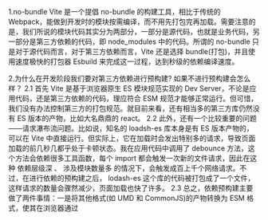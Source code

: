 1.no-bundle
Vite 是一个提倡 no-bundle 的构建工具，相比于传统的 Webpack，能做到开发时的模块按需编译，而不用先打包完再加载。需要注意的是，我们所说的模块代码其实分为两部分，一部分是源代码，也就是业务代码，另一部分是第三方依赖的代码，即 node_modules 中的代码。所谓的 no-bundle 只是对于源代码而言，对于第三方依赖而言，Vite 还是选择 bundle(打包)，并且使用速度极快的打包器 Esbuild 来完成这一过程，达到秒级的依赖编译速度。

2.为什么在开发阶段我们要对第三方依赖进行预构建? 如果不进行预构建会怎么样？
2.1 首先 Vite 是基于浏览器原生 ES 模块规范实现的 Dev Server，不论是应用代码，还是第三方依赖的代码，理应符合 ESM 规范才能够正常运行。但可惜，我们没有办法控制第三方的打包规范。就目前来看，还有相当多的第三方库仍然没有 ES 版本的产物，比如大名鼎鼎的 react。
2.2 此外，还有一个比较重要的问题——请求瀑布流问题。比如说，知名的 loadsh-es 库本身是有 ES 版本产物的，可以在 Vite 中直接运行。但实际上，它在加载时会发出特别多的请求，导致页面加载的前几秒几都乎处于卡顿状态。我在应用代码中调用了 debounce 方法，这个方法会依赖很多工具函数，每个 import 都会触发一次新的文件请求，因此在这种 依赖层级深 、 涉及模块数量多 的情况下，会触发成百上千个网络请求。不过，在进行依赖的预构建之后， lodash-es 这个库的代码被打包成了一个文件，这样请求的数量会骤然减少，页面加载也快了许多。
2.3 总之，依赖预构建主要做了两件事情：一是将其他格式(如 UMD 和 CommonJS)的产物转换为 ESM 格式，使其在浏览器通过 <script type="module"><script> 的方式正常加载。二是打包第三方库的代码，将各个第三方库分散的文件合并到一起，减少 HTTP 请求数量，避免页面加载性能劣化。而这两件事情全部由性能优异的 Esbuild (基于 Golang 开发)完成，而不是传统的 Webpack/Rollup，所以也不会有明显的打包性能问题，反而是 Vite 项目启动飞快(秒级启动)的一个核心原因。

3.如何开启预构建？
3.1 自动开启
在项目启动成功后，你可以在根目录下的 node_modules 中发现.vite 目录，这就是预构建产物文件存放的目录。并且对于依赖的请求结果，Vite 的 Dev Server 会设置强缓存:缓存过期时间被设置为一年，表示缓存过期前浏览器对 react 预构建产物的请求不会再经过 Vite Dev Server，直接用缓存结果。当然，除了 HTTP 缓存，Vite 还设置了本地文件系统的缓存，所有的预构建产物默认缓存在 node_modules/.vite 目录中。如果以下 3 个地方都没有改动，Vite 将一直使用缓存文件:
//1.package.json 的 dependencies 字段
//2.各种包管理器的 lock 文件
//3.optimizeDeps 配置内容
3.2 手动开启
而少数场景下我们不希望用本地的缓存文件，比如需要调试某个包的预构建结果，我推荐使用下面任意一种方法清除缓存，还有手动开启预构建:
//1.删除 node_modules/.vite 目录。
//2.在 Vite 配置文件中，将 server.force 设为 true 。
//3.命令行执行 npx vite --force 或者 npx vite optimize
3.3 Vite 预构建相关的配置项
//1.Vite 将预构建相关的配置项都集中在 optimizeDeps 属性,entries:通过这个参数你可以自定义预构建的入口文件。
//2.include: 它决定了可以强制预构建的依赖项。
Vite 会根据应用入口( entries )自动搜集依赖，然后进行预构建，这是不是说明 Vite 可以百分百准确地搜集到所有的依赖呢？事实上并不是，某些情况下 Vite 默认的扫描行为并不完全可靠，这就需要联合配置 include 来达到完美的预构建效果了。接下来，我们好好梳理一下到底有哪些需要配置 include 的场景：
场景: 动态 import
动态 import 的路径只有运行时才能确定，无法在预构建阶段被扫描出来。使用动态 import 时 Vite 运行时发现了新的依赖，随之重新进行依赖预构建，并刷新页面。这个过程也叫二次预构建。在一些比较复杂的项目中，这个过程会执行很多次。二次预构建的成本也比较大，因此，我们要尽力避免运行时的二次预构建。具体怎么做呢？你可以通过 include 参数提前声明需要按需加载的依赖。
3.exclude：exclude 是 optimizeDeps 中的另一个配置项，与 include 相对，用于将某些依赖从预构建的过程中排除。

4. Vite 底层所深度使用的两个构建引擎: Esbuild 和 Rollup 。

5.Esbuild 到底在 Vite 的构建体系中发挥了哪些作用？
5.1.依赖预构建阶段：作为 Bundle 工具
在开发阶段的依赖预构建阶段，一般来说， node_modules 依赖的大小动辄几百 MB 甚至上 GB ，会远超项目源代码，相信大家都深有体会。如果这些依赖直接在 Vite 中使用，会出现一系列的问题，这些问题我们在依赖预构建的小节已经详细分析过，主要是 ESM 格式的兼容性问题和海量请求的问题，不再赘述。总而言之，对于第三方依赖，需要在应用启动前进行打包并且转换为 ESM 格式。
5.2.单文件编译：作为 TS 和 JSX 编译工具
在 TS(X)/JS(X) 单文件编译上面，Vite 也使用 Esbuild 进行语法转译，也就是将 Esbuild 作为 Transformer 来用。
5.3.代码压缩:作为压缩工具
压缩效率较 Terser 提升了二三十倍。

5.Vite 到底基于 Rollup 做了哪些事情？
5.1 生产环境 Bundle
Vite 默认选择在生产环
境中利用 Rollup 打包，并基于 Rollup 本身成熟的打包能力进行扩展和优化，主要包含 3 个方面:
5.1.1.CSS 代码分割。如果某个异步模块中引入了一些 CSS 代码，Vite 就会自动将这些 CSS 抽取出来生成单独的文件，提高线上产物的 缓存复用率 。
5.1.2.自动预加载。Vite 会自动为入口 chunk 的依赖自动生成预加载标签 <link rel="modulepreload">，这种适当预加载的做法会让浏览器提前下载好资源，优化页面性能。
5.2 兼容插件机制(兼容 Rollup 插件 54)

6.Esbuild 中两个重要的 API，分别是 Build API 和 Transform API
6.1Build API：项目打包
6.2Transform API：单文件转译

